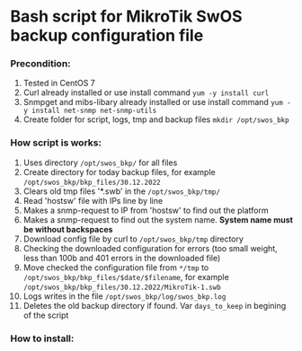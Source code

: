 # Bash script for MikroTik SwOS backup configuration file
### Precondition:
1. Tested in CentOS 7
2. Curl already installed or use install command ```yum -y install curl```
3. Snmpget and mibs-libary already installed or use install command ```yum -y install net-snmp net-snmp-utils```
4. Create folder for script, logs, tmp and backup files ```mkdir /opt/swos_bkp```

### How script is works:
1. Uses directory ```/opt/swos_bkp/``` for all files
2. Create directory for today backup files, for example ```/opt/swos_bkp/bkp_files/30.12.2022```
3. Clears old tmp files '*.swb' in the ```/opt/swos_bkp/tmp/```
4. Read 'hostsw' file with IPs line by line
5. Makes a snmp-request to IP from 'hostsw' to find out the platform
6. Makes a snmp-request to find out the system name. **System name must be without backspaces**
7. Download config file by curl to ```/opt/swos_bkp/tmp``` directory
8. Checking the downloaded configuration for errors (too small weight, less than 100b and 401 errors in the downloaded file)
9. Move checked the configuration file from ```*/tmp``` to ```/opt/swos_bkp/bkp_files/$date/$filename```, for example ```/opt/swos_bkp/bkp_files/30.12.2022/MikroTik-1.swb```
10. Logs writes in the file ```/opt/swos_bkp/log/swos_bkp.log```
11. Deletes the old backup directory if found. Var ```days_to_keep``` in begining of the script

### How to install:
